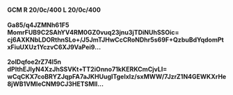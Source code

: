 #### GCM R 20/0c/400 L 20/0c/400
**Ga85/q4JZMNh61F5**<br/>**MomrFUB9C2SAhYV4RM0GZ0vuq23jnu3jTDiNUhSSOic=**<br/>**cj6AXKNbLDORthnSLo+/J5JmTJHwCcCRoNDhr5s69F+QzbuBdYqdomPtxFiuUXUz1YczvC6XJ9VaPei9...**<br/><br/>
**2oIDqfoe2rZ74l5n**<br/>**dPlthEJIyN4XzJhSSVKt+TT2iOnno71kKERKCmCjvLI=**<br/>**wCqCKX7coBRYZJqpFA7aJKHUugITgelxIz/sxMWW/7JzrZ1N4GEWKXrHe8jWB1VMIeCNM9CJ3HETSMlI...**